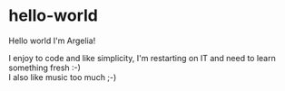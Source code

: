 # hello-world

Hello world I'm Argelia!

I enjoy to code and like simplicity, I'm restarting on IT and need to learn something fresh :-)  
I also like music too much ;-) 
